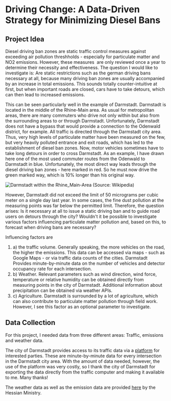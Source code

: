 # Driving Change: A Data-Driven Strategy for Minimizing Diesel Bans

## Project Idea

Diesel driving ban zones are static traffic control measures against exceeding air pollution threshholds - especially for particulate matter and NO2 emissions. However, these measures  are only reviewed once a year to determine their necessity and effectiveness. The question I would like to investigate is: Are static restrictions such as the german driving bans necessary at all, because many driving ban zones are usually accompanied by an increase in total emissions. This sounds totally counter-intuitive at first, but when important roads are closed, cars have to take detours, which can then lead to increased emissions. 

This can be seen particularly well in the example of Darmstadt. Darmstadt is located in the middle of the Rhine-Main area. As usual for metropolitan areas, there are many commuters who drive not only within but also from the surrounding areas to or through Darmstadt. Unfortunately, Darmstadt does not have a bypass that would provide a connection to the Odenwald district, for example. All traffic is directed through the Darmstadt city area. Thus, very high levels of particulate matter have been measured on the few, but very heavily polluted entrance and exit roads, which has led to the establishment of diesel ban zones. Now, motor vehicles sometimes have to take long detours in order to cross Darmstadt. As an example, I have drawn here one of the most used commuter routes from the Odenwald to Darmstadt in blue. Unfortunately, the most direct way leads through the diesel driving ban zones - here marked in red. So he must now drive the green marked way, which is 10% longer than his original way.

![Darmstadt within the Rhine_Main-Area (Source: Wikipedia)](.plots/rhine-main.PNG)

However, Darmstadt did not exceed the limit of 50 micrograms per cubic meter on a single day last year. In some cases, the fine dust pollution at the measuring points was far below the permitted limit. Therefore, the question arises: Is it necessary at all to issue a static driving ban and to guide road users on detours through the city? Wouldn't it be possible to investigate various factors influencing particulate matter pollution and, based on this, to forecast when driving bans are necessary?

Influencing factors are

1. a) the traffic volume. Generally speaking, the more vehicles on the road, the higher the emissions. This data can be accessed via maps - such as Google Maps - or via traffic data counts of the cities. Darmstadt Provides minute-by-minute data on the number of vehicles and detector occupancy rate for each intersection.
2. b) Weather. Relevant parameters such as wind direction, wind force, temperature or relative humidity can be obtained directly from measuring points in the city of Darmstadt. Additional information about precipitation can be obtained via weather APIs.
3. c) Agriculture. Darmstadt is surrounded by a lot of agriculture, which can also contribute to particulate matter pollution through field work. However, I see this factor as an optional parameter to investigate.



## Data Collection

For this project, I needed data from three different areas: Traffic, emissions and weather data. 

The city of Darmstadt provides access to its traffic data via a [platform](https://datenplattform.darmstadt.de/verkehr/apps/opendata/#/) for interested parties. These are minute-by-minute data for every intersection in the Darmstadt city area. With the amount of data needed, however, the use of the platform was very costly, so I thank the city of Darmstadt for exporting the data directly from the traffic computer and making it available to me. Many thanks!

The weather data as well as the emission data are provided [here](https://www.hlnug.de/messwerte/datenportal/tabelle/t/1/14/4) by the Hessian Ministry.
